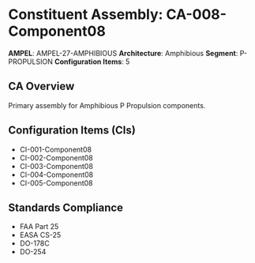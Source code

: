 # Constituent Assembly: CA-008-Component08

**AMPEL**: AMPEL-27-AMPHIBIOUS
**Architecture**: Amphibious
**Segment**: P-PROPULSION
**Configuration Items**: 5

## CA Overview
Primary assembly for Amphibious P Propulsion components.

## Configuration Items (CIs)
- CI-001-Component08
- CI-002-Component08
- CI-003-Component08
- CI-004-Component08
- CI-005-Component08

## Standards Compliance
- FAA Part 25
- EASA CS-25
- DO-178C
- DO-254
